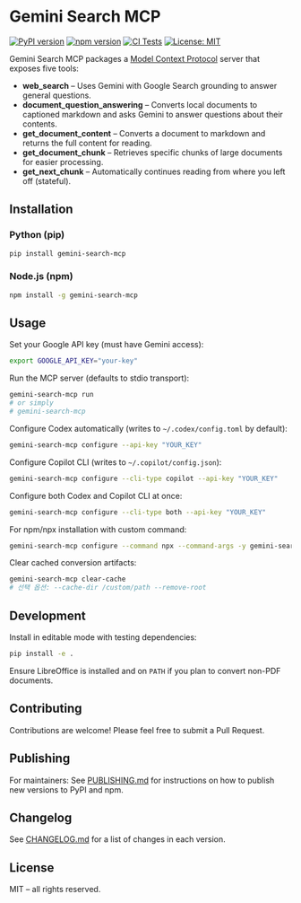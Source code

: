 # Gemini Search MCP

[![PyPI version](https://badge.fury.io/py/gemini-search-mcp.svg)](https://badge.fury.io/py/gemini-search-mcp)
[![npm version](https://badge.fury.io/js/gemini-search-mcp.svg)](https://badge.fury.io/js/gemini-search-mcp)
[![CI Tests](https://github.com/MIMICLab/GeminiSearchMCP/actions/workflows/ci.yml/badge.svg)](https://github.com/MIMICLab/GeminiSearchMCP/actions/workflows/ci.yml)
[![License: MIT](https://img.shields.io/badge/License-MIT-yellow.svg)](https://opensource.org/licenses/MIT)

Gemini Search MCP packages a [Model Context Protocol](https://www.modelcontextprotocol.io/) server that exposes five tools:

- **web_search** – Uses Gemini with Google Search grounding to answer general questions.
- **document_question_answering** – Converts local documents to captioned markdown and asks Gemini to answer questions about their contents.
- **get_document_content** – Converts a document to markdown and returns the full content for reading.
- **get_document_chunk** – Retrieves specific chunks of large documents for easier processing.
- **get_next_chunk** – Automatically continues reading from where you left off (stateful).

## Installation

### Python (pip)

```bash
pip install gemini-search-mcp
```

### Node.js (npm)

```bash
npm install -g gemini-search-mcp
```

## Usage

Set your Google API key (must have Gemini access):

```bash
export GOOGLE_API_KEY="your-key"
```

Run the MCP server (defaults to stdio transport):

```bash
gemini-search-mcp run
# or simply
# gemini-search-mcp
```

Configure Codex automatically (writes to `~/.codex/config.toml` by default):

```bash
gemini-search-mcp configure --api-key "YOUR_KEY"
```

Configure Copilot CLI (writes to `~/.copilot/config.json`):

```bash
gemini-search-mcp configure --cli-type copilot --api-key "YOUR_KEY"
```

Configure both Codex and Copilot CLI at once:

```bash
gemini-search-mcp configure --cli-type both --api-key "YOUR_KEY"
```

For npm/npx installation with custom command:

```bash
gemini-search-mcp configure --command npx --command-args -y gemini-search-mcp --api-key "YOUR_KEY"
```

Clear cached conversion artifacts:

```bash
gemini-search-mcp clear-cache
# 선택 옵션: --cache-dir /custom/path --remove-root
```

## Development

Install in editable mode with testing dependencies:

```bash
pip install -e .
```

Ensure LibreOffice is installed and on `PATH` if you plan to convert non-PDF documents.

## Contributing

Contributions are welcome! Please feel free to submit a Pull Request.

## Publishing

For maintainers: See [PUBLISHING.md](PUBLISHING.md) for instructions on how to publish new versions to PyPI and npm.

## Changelog

See [CHANGELOG.md](CHANGELOG.md) for a list of changes in each version.

## License

MIT – all rights reserved.
